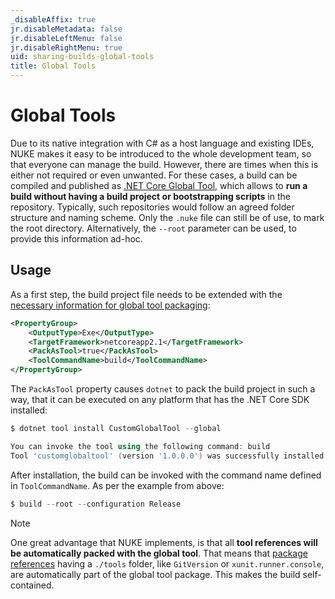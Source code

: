 ```yaml
---
_disableAffix: true
jr.disableMetadata: false
jr.disableLeftMenu: false
jr.disableRightMenu: true
uid: sharing-builds-global-tools
title: Global Tools
---
```


# Global Tools

Due to its native integration with C# as a host language and existing IDEs, NUKE makes it easy to be introduced to the whole development team, so that everyone can manage the build. However, there are times when this is either not required or even unwanted. For these cases, a build can be compiled and published as [.NET Core Global Tool](https://docs.microsoft.com/en-us/dotnet/core/tools/global-tools), which allows to **run a build without having a build project or bootstrapping scripts** in the repository. Typically, such repositories would follow an agreed folder structure and naming scheme. Only the `.nuke` file can still be of use, to mark the root directory. Alternatively, the `--root` parameter can be used, to provide this information ad-hoc.

## Usage

As a first step, the build project file needs to be extended with the [necessary information for global tool packaging](https://docs.microsoft.com/en-us/dotnet/core/tools/global-tools-how-to-create#setup-the-global-tool):

```xml
<PropertyGroup>
    <OutputType>Exe</OutputType>
    <TargetFramework>netcoreapp2.1</TargetFramework>
    <PackAsTool>true</PackAsTool>
    <ToolCommandName>build</ToolCommandName>
</PropertyGroup>
```

The `PackAsTool` property causes `dotnet` to pack the build project in such a way, that it can be executed on any platform that has the .NET Core SDK installed:

```powershell
$ dotnet tool install CustomGlobalTool --global

You can invoke the tool using the following command: build
Tool 'customglobaltool' (version '1.0.0.0') was successfully installed.
```

After installation, the build can be invoked with the command name defined in `ToolCommandName`. As per the example from above:

```powershell
$ build --root --configuration Release
```

> [!Note]
> One great advantage that NUKE implements, is that all **tool references will be automatically packed with the global tool**. That means that [package references](https://docs.microsoft.com/en-us/nuget/consume-packages/package-references-in-project-files) having a `./tools` folder, like `GitVersion` or `xunit.runner.console`, are automatically part of the global tool package. This makes the build self-contained.
